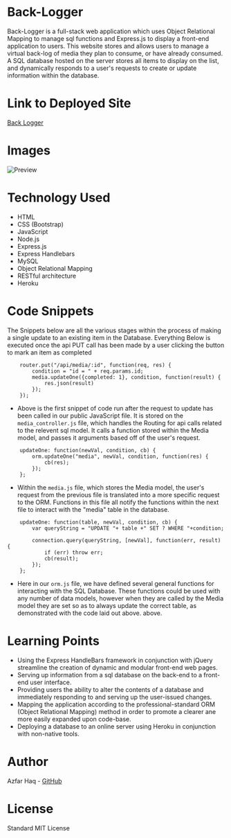 # Back-Logger
Back-Logger is a full-stack web application which uses Object Relational Mapping to manage sql functions and Express.js to display a front-end application to users. This website stores and allows users to manage a virtual back-log of media they plan to consume, or have already consumed. A SQL database hosted on the server stores all items to display on the list, and dynamically responds to a user's requests to create or update information within the database.

# Link to Deployed Site
[Back Logger](https://back-logger.herokuapp.com/)

# Images
![Preview](assets/img/preview.PNG)

# Technology Used
- HTML
- CSS (Bootstrap)
- JavaScript
- Node.js
- Express.js
- Express Handlebars
- MySQL
- Object Relational Mapping
- RESTful architecture
- Heroku

# Code Snippets
The Snippets below are all the various stages within the process of making a single update to an existing item in the Database. Everything Below is executed once the api PUT call has been made by a user clicking the button to mark an item as completed

```
    router.put("/api/media/:id", function(req, res) {
        condition = "id = " + req.params.id;
        media.updateOne({completed: 1}, condition, function(result) {
            res.json(result)
        });
    });
```
- Above is the first snippet of code run after the request to update has been called in our public JavaScript file. It is stored on the `media_controller.js` file, which handles the Routing for api calls related to the relevent sql model. It calls a function stored within the Media model, and passes it arguments based off of the user's request.

```
    updateOne: function(newVal, condition, cb) {
        orm.updateOne("media", newVal, condition, function(res) {
            cb(res);
        });
    };
```
- Within the `media.js` file, which stores the Media model, the user's request from the previous file is translated into a more specific request to the ORM. Functions in this file all notify the functions within the next file to interact with the "media" table in the database.

```
    updateOne: function(table, newVal, condition, cb) {
        var queryString = "UPDATE "+ table +" SET ? WHERE "+condition;

        connection.query(queryString, [newVal], function(err, result) {
            if (err) throw err;
            cb(result);
        });
    };
```
- Here in our `orm.js` file, we have defined several general functions for interacting with the SQL Database. These functions could be used with any number of data models, however when they are called by the Media model they are set so as to always update the correct table, as demonstrated with the code laid out above. above.

# Learning Points
- Using the Express HandleBars framework in conjunction with jQuery streamline the creation of dynamic and modular front-end web pages.
- Serving up information from a sql database on the back-end to a front-end user interface.
- Providing users the ability to alter the contents of a database and immediately responding to and serving up the user-issued changes.
- Mapping the application according to the professional-standard ORM (Object Relational Mapping) method in order to promote a clearer ane more easily expanded upon code-base. 
- Deploying a database to an online server using Heroku in conjunction with non-native tools.

# Author 
Azfar Haq - [GitHub](https://github.com/aehaq)

# License
Standard MIT License